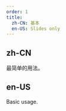 ```yaml
---
order: 1
title:
  zh-CN: 基本
  en-US: Slides only
---
```


## zh-CN

最简单的用法。

## en-US

Basic usage.


